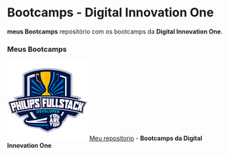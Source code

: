 # Bootcamps - Digital Innovation One

**meus Bootcamps** repositório com os bootcamps da **Digital Innovation One**.

### Meus Bootcamps

![Bootcamp Logo](https://github.com/artstar10/Dio/blob/master/philips/project-flexbox-dio/imagens/imagem-philips-fullstack-developer-you-are-you-diversidade.png "Logo") [Meu repositorio](https://github.com/artstar10/Dio/tree/master/philips/)  - **Bootcamps da Digital Innovation One**

